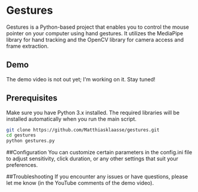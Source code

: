 # Gestures

Gestures is a Python-based project that enables you to control the mouse pointer on your computer using hand gestures. It utilizes the MediaPipe library for hand tracking and the OpenCV library for camera access and frame extraction.

## Demo

The demo video is not out yet; I'm working on it. Stay tuned!

## Prerequisites

Make sure you have Python 3.x installed. The required libraries will be installed automatically when you run the main script.

```bash
git clone https://github.com/Matthiasklaasse/gestures.git
cd gestures
python gestures.py
```
##Configuration
You can customize certain parameters in the config.ini file to adjust sensitivity, click duration, or any other settings that suit your preferences.

##Troubleshooting
If you encounter any issues or have questions, please let me know (in the YouTube comments of the demo video).
